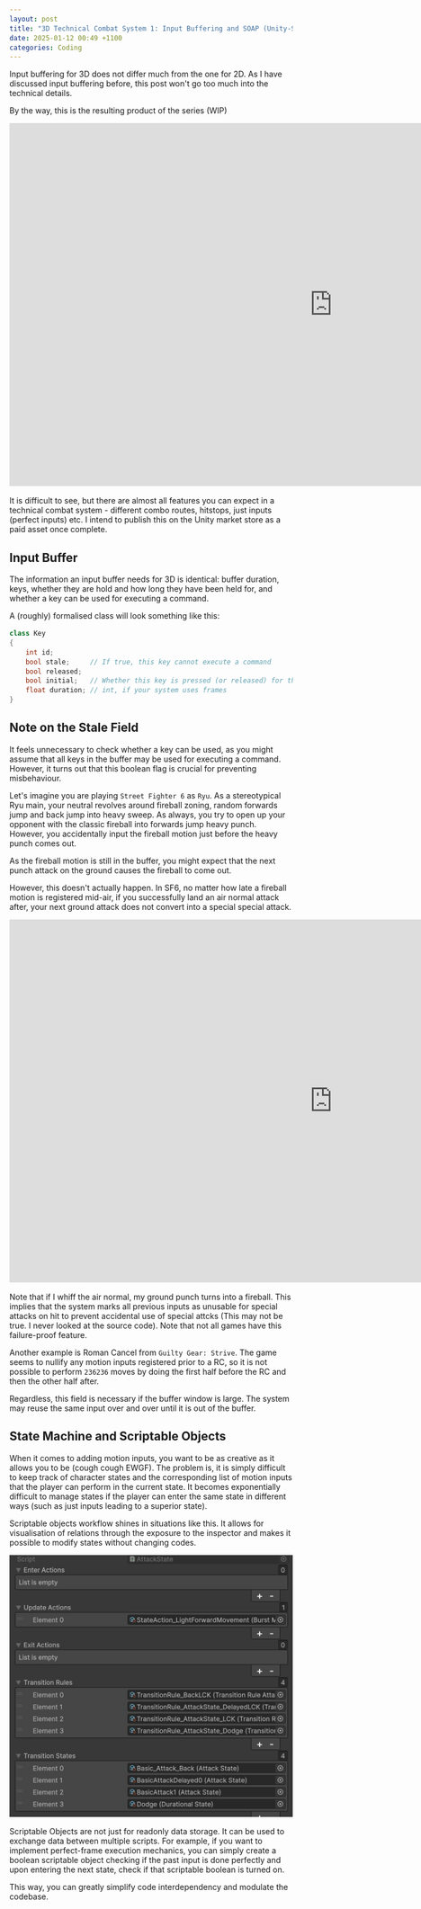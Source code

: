 ```yaml
---
layout: post
title: "3D Technical Combat System 1: Input Buffering and SOAP (Unity-Specific)"
date: 2025-01-12 00:49 +1100
categories: Coding
---
```


Input buffering for 3D does not differ much from the one for 2D. As I have discussed input buffering before, this post won't go too much into the technical details.

By the way, this is the resulting product of the series (WIP)

<iframe width="1148" height="646" src="https://www.youtube.com/embed/j13lUia04_I" title="technical combat system" frameborder="0" allow="accelerometer; autoplay; clipboard-write; encrypted-media; gyroscope; picture-in-picture; web-share" referrerpolicy="strict-origin-when-cross-origin" allowfullscreen></iframe>

It is difficult to see, but there are almost all features you can expect in a technical combat system - different combo routes, hitstops, just inputs (perfect inputs) etc. I intend to publish this on the Unity market store as a paid asset once complete.

Input Buffer
---
The information an input buffer needs for 3D is identical: buffer duration, keys, whether they are hold and how long they have been held for, and whether a key can be used for executing a command. 

A (roughly) formalised class will look something like this:
```cs
class Key
{
    int id;
    bool stale;     // If true, this key cannot execute a command
    bool released;
    bool initial;   // Whether this key is pressed (or released) for the first time after being released (or pressed)
    float duration; // int, if your system uses frames
}
```

Note on the Stale Field
---
It feels unnecessary to check whether a key can be used, as you might assume that all keys in the buffer may be used for
executing a command. However, it turns out that this boolean flag is crucial for preventing misbehaviour.

Let's imagine you are playing `Street Fighter 6` as `Ryu`. As a stereotypical Ryu main, your neutral revolves around fireball zoning, random forwards jump and back jump into heavy sweep. As always, you try to open up your opponent with the classic fireball into forwards jump heavy punch. However, you accidentally input the fireball motion just before the heavy punch comes out.

As the fireball motion is still in the buffer, you might expect that the next punch attack on the ground causes the fireball to come out.

However, this doesn't actually happen. In SF6, no matter how late a fireball motion is registered mid-air, if you successfully land an air normal attack after, your next ground attack does not convert into a special special attack.

<iframe width="1148" height="646" src="https://www.youtube.com/embed/uEM-WHZzBPE" title="inputstale" frameborder="0" allow="accelerometer; autoplay; clipboard-write; encrypted-media; gyroscope; picture-in-picture; web-share" referrerpolicy="strict-origin-when-cross-origin" allowfullscreen></iframe>

Note that if I whiff the air normal, my ground punch turns into a fireball. This implies that the system marks all previous inputs as unusable for special attacks on hit to prevent accidental use of special attcks (This may not be true. I never looked at the source code). Note that not all games have this failure-proof feature.

Another example is Roman Cancel from `Guilty Gear: Strive`. The game seems to nullify any motion inputs registered prior to a RC, so it is not possible to perform `236236` moves by doing the first half before the RC and then the other half after.

Regardless, this field is necessary if the buffer window is large. The system may reuse the same input over and over until it is out of the buffer.


State Machine and Scriptable Objects
---
When it comes to adding motion inputs, you want to be as creative as it allows you to be (cough cough EWGF). The problem is, it is simply difficult to keep track of character states and the corresponding list of motion inputs that the player can perform in the current state. It becomes exponentially difficult to manage states if the player can enter the same state in different ways (such as just inputs leading to a superior state).

Scriptable objects workflow shines in situations like this. It allows for visualisation of relations through the exposure to the inspector and makes it possible to modify states without changing codes.

![inspector](/assets/2025-01-11-technical-combat-system-1/inspector.jpg)

Scriptable Objects are not just for readonly data storage. It can be used to exchange data between multiple scripts. For example, if you want to implement perfect-frame execution mechanics, you can simply create a boolean scriptable object checking if the past input is done perfectly and upon entering the next state, check if that scriptable boolean is turned on.

This way, you can greatly simplify code interdependency and modulate the codebase.

